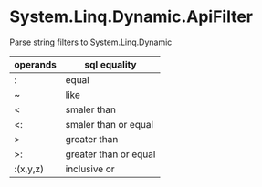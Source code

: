 # System.Linq.Dynamic.ApiFilter
Parse string filters to System.Linq.Dynamic 

 operands | sql equality 
-------  | ---------------------------|
 : | equal
 ~ | like
 < | smaler than
 <: | smaler than or equal
 \>  | greater than
 \>: | greater than or equal
 :(x,y,z) | inclusive or
